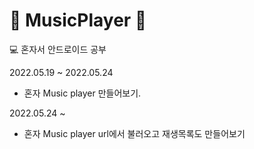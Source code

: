 # 🎵 MusicPlayer 🎵
💻 혼자서 안드로이드 공부

2022.05.19 ~ 2022.05.24
- 혼자 Music player 만들어보기.

2022.05.24 ~
- 혼자 Music player url에서 불러오고 재생목록도 만들어보기
